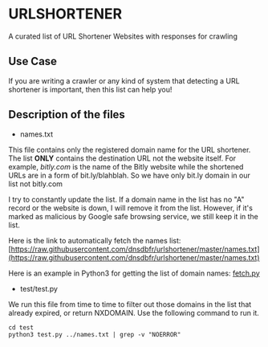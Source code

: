 # URLSHORTENER
A curated list of URL Shortener Websites with responses for crawling

## Use Case

If you are writing a crawler or any kind of system that detecting a URL shortener is important,
then this list can help you!

## Description of the files

- names.txt

This file contains only the registered domain name for the URL shortener. The list **ONLY** contains the destination
URL not the website itself. For example, _bitly.com_ is the name of the Bitly website while the shortened URLs are 
in a form of bit.ly/blahblah. So we have only bit.ly domain in our list not bitly.com

I try to constantly update the list. If a domain name in the list has no "A" record or the website is down,
I will remove it from the list. However, if it's marked as malicious by Google safe browsing service, we still
keep it in the list.

Here is the link to automatically fetch the names list:
[https://raw.githubusercontent.com/dnsdbfr/urlshortener/master/names.txt](https://raw.githubusercontent.com/dnsdbfr/urlshortener/master/names.txt)

Here is an example in Python3 for getting the list of domain names: [fetch.py](./fetch.py)

- test/test.py

We run this file from time to time to filter out those domains in the list that already expired, or return NXDOMAIN.
Use the following command to run it.

```
cd test
python3 test.py ../names.txt | grep -v "NOERROR"
```



